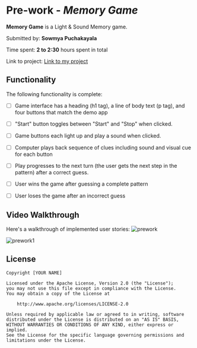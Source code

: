 # Pre-work - *Memory Game*

**Memory Game** is a Light & Sound Memory game.

Submitted by: **Sowmya Puchakayala**

Time spent: **2 to 2:30** hours spent in total

Link to project: [Link to my project](https://glitch.com/edit/#!/understood-ringed-lens?path=README.md%3A7%3A24)

## Functionality

The following functionality is complete:

* [ ] Game interface has a heading (h1 tag), a line of body text (p tag), and four buttons that match the demo app
* [ ] "Start" button toggles between "Start" and "Stop" when clicked. 
* [ ] Game buttons each light up and play a sound when clicked. 
* [ ] Computer plays back sequence of clues including sound and visual cue for each button
* [ ] Play progresses to the next turn (the user gets the next step in the pattern) after a correct guess. 
* [ ] User wins the game after guessing a complete pattern
* [ ] User loses the game after an incorrect guess


## Video Walkthrough

Here's a walkthrough of implemented user stories:
![prework](https://user-images.githubusercontent.com/63092943/112120350-5c420180-8b7b-11eb-9c03-395546373752.gif)

![prework1](https://user-images.githubusercontent.com/63092943/112120860-df635780-8b7b-11eb-807f-14a9bc363128.gif)


## License

    Copyright [YOUR NAME]

    Licensed under the Apache License, Version 2.0 (the "License");
    you may not use this file except in compliance with the License.
    You may obtain a copy of the License at

        http://www.apache.org/licenses/LICENSE-2.0

    Unless required by applicable law or agreed to in writing, software
    distributed under the License is distributed on an "AS IS" BASIS,
    WITHOUT WARRANTIES OR CONDITIONS OF ANY KIND, either express or implied.
    See the License for the specific language governing permissions and
    limitations under the License.
